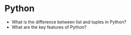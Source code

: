 # Python  

* What is the difference between list and tuples in Python?  
* What are the key features of Python?